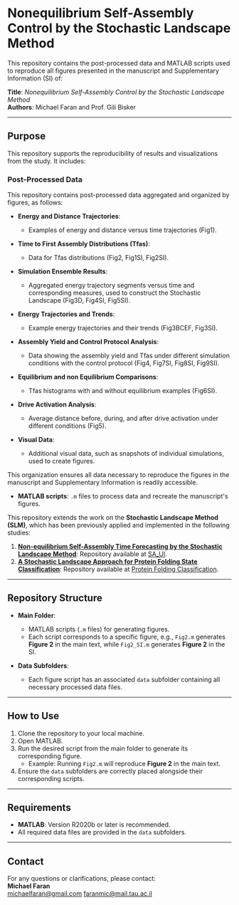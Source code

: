 # Nonequilibrium Self-Assembly Control by the Stochastic Landscape Method

This repository contains the post-processed data and MATLAB scripts used to reproduce all figures presented in the manuscript and Supplementary Information (SI) of:

**Title**: *Nonequilibrium Self-Assembly Control by the Stochastic Landscape Method*  
**Authors**: Michael Faran and Prof. Gili Bisker

---

## Purpose
This repository supports the reproducibility of results and visualizations from the study. It includes:
### **Post-Processed Data**
This repository contains post-processed data aggregated and organized by figures, as follows:

- **Energy and Distance Trajectories**:
  - Examples of energy and distance versus time trajectories (Fig1).
  
- **Time to First Assembly Distributions (Tfas)**:
  - Data for Tfas distributions (Fig2, Fig1SI, Fig2SI).

- **Simulation Ensemble Results**:
  - Aggregated energy trajectory segments versus time and corresponding measures, used to construct the Stochastic Landscape (Fig3D, Fig4SI, Fig5SI).

- **Energy Trajectories and Trends**:
  - Example energy trajectories and their trends (Fig3BCEF, Fig3SI).

- **Assembly Yield and Control Protocol Analysis**:
  - Data showing the assembly yield and Tfas under different simulation conditions with the control protocol (Fig4, Fig7SI, Fig8SI, Fig9SI).

- **Equilibrium and non Equilibrium Comparisons**:
  - Tfas histograms with and without equilibrium examples (Fig6SI).

- **Drive Activation Analysis**:
  - Average distance before, during, and after drive activation under different conditions (Fig5).

- **Visual Data**:
  - Additional visual data, such as snapshots of individual simulations, used to create figures.

This organization ensures all data necessary to reproduce the figures in the manuscript and Supplementary Information is readily accessible.

- **MATLAB scripts**: `.m` files to process data and recreate the manuscript's figures.

This repository extends the work on the **Stochastic Landscape Method (SLM)**, which has been previously applied and implemented in the following studies:
1. [**Non-equilibrium Self-Assembly Time Forecasting by the Stochastic Landscape Method**](https://pubs.acs.org/doi/full/10.1021/acs.jpcb.3c01376): Repository available at [SA_UI](https://github.com/OkTAU16/SA_UI).
2. [**A Stochastic Landscape Approach for Protein Folding State Classification**](https://pubs.acs.org/doi/full/10.1021/acs.jctc.4c00464): Repository available at [Protein Folding Classification](https://github.com/michaelfaran/A-Stochastic-Landscape-Approach-for-Protein-Folding-State-Classification).

---

## Repository Structure
- **Main Folder**:
  - MATLAB scripts (`.m` files) for generating figures.
  - Each script corresponds to a specific figure, e.g., `Fig2.m` generates **Figure 2** in the main text, while `Fig2_SI.m` generates **Figure 2** in the SI.

- **Data Subfolders**:
  - Each figure script has an associated `data` subfolder containing all necessary processed data files.

---

## How to Use
1. Clone the repository to your local machine.
2. Open MATLAB.
3. Run the desired script from the main folder to generate its corresponding figure.
   - Example: Running `Fig2.m` will reproduce **Figure 2** in the main text.
4. Ensure the `data` subfolders are correctly placed alongside their corresponding scripts.

---

## Requirements
- **MATLAB**: Version R2020b or later is recommended.
- All required data files are provided in the `data` subfolders.

---

## Contact
For any questions or clarifications, please contact:  
**Michael Faran**  
michaelfaran@gmail.com
faranmic@mail.tau.ac.il

